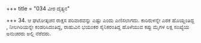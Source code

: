 +++
title = "034 ವೀರ ದೈತ್ಯನ"

+++
34. ಆ ಘಟೋತ್ಕಚನ ರಾಕ್ಷಸ ಪರಿವಾರವನ್ನು ಎಷ್ಟು ಎಂದು ಎಣಿಸಲಾಗದು. ಕಾರಿರುಳನ್ನೇ ಎರಕ ಹೊಯ್ದಂತಿದ್ದ , ನೀಲಗಿರಿಯನ್ನೇ ಕಂಡರಿಸಿದಂತಿದ್ದ, ರಾಹುವಿನ ಭಯಂಕರ ಸೈನಿಕರಂತಿದ್ದ ಹೊಳೆಯುವ ಕಪ್ಪು ಮೈಗಳ ಲಕ್ಷ ಸಂಖ್ಯೆಯ ಅನುಚರರು ಅಲ್ಲಿ ನೆರೆದರು.